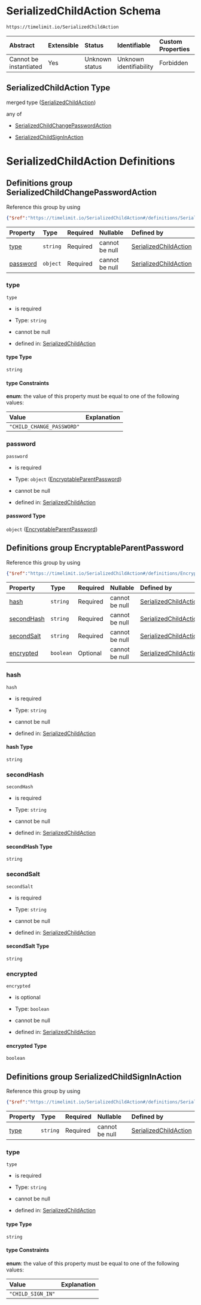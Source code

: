 # SerializedChildAction Schema

```txt
https://timelimit.io/SerializedChildAction
```



| Abstract               | Extensible | Status         | Identifiable            | Custom Properties | Additional Properties | Access Restrictions | Defined In                                                                                    |
| :--------------------- | :--------- | :------------- | :---------------------- | :---------------- | :-------------------- | :------------------ | :-------------------------------------------------------------------------------------------- |
| Cannot be instantiated | Yes        | Unknown status | Unknown identifiability | Forbidden         | Allowed               | none                | [SerializedChildAction.schema.json](SerializedChildAction.schema.json "open original schema") |

## SerializedChildAction Type

merged type ([SerializedChildAction](serializedchildaction.md))

any of

*   [SerializedChildChangePasswordAction](serializedchildaction-definitions-serializedchildchangepasswordaction.md "check type definition")

*   [SerializedChildSignInAction](serializedchildaction-definitions-serializedchildsigninaction.md "check type definition")

# SerializedChildAction Definitions

## Definitions group SerializedChildChangePasswordAction

Reference this group by using

```json
{"$ref":"https://timelimit.io/SerializedChildAction#/definitions/SerializedChildChangePasswordAction"}
```

| Property              | Type     | Required | Nullable       | Defined by                                                                                                                                                                                                                      |
| :-------------------- | :------- | :------- | :------------- | :------------------------------------------------------------------------------------------------------------------------------------------------------------------------------------------------------------------------------ |
| [type](#type)         | `string` | Required | cannot be null | [SerializedChildAction](serializedchildaction-definitions-serializedchildchangepasswordaction-properties-type.md "https://timelimit.io/SerializedChildAction#/definitions/SerializedChildChangePasswordAction/properties/type") |
| [password](#password) | `object` | Required | cannot be null | [SerializedChildAction](serializedchildaction-definitions-encryptableparentpassword.md "https://timelimit.io/SerializedChildAction#/definitions/SerializedChildChangePasswordAction/properties/password")                       |

### type



`type`

*   is required

*   Type: `string`

*   cannot be null

*   defined in: [SerializedChildAction](serializedchildaction-definitions-serializedchildchangepasswordaction-properties-type.md "https://timelimit.io/SerializedChildAction#/definitions/SerializedChildChangePasswordAction/properties/type")

#### type Type

`string`

#### type Constraints

**enum**: the value of this property must be equal to one of the following values:

| Value                     | Explanation |
| :------------------------ | :---------- |
| `"CHILD_CHANGE_PASSWORD"` |             |

### password



`password`

*   is required

*   Type: `object` ([EncryptableParentPassword](serializedchildaction-definitions-encryptableparentpassword.md))

*   cannot be null

*   defined in: [SerializedChildAction](serializedchildaction-definitions-encryptableparentpassword.md "https://timelimit.io/SerializedChildAction#/definitions/SerializedChildChangePasswordAction/properties/password")

#### password Type

`object` ([EncryptableParentPassword](serializedchildaction-definitions-encryptableparentpassword.md))

## Definitions group EncryptableParentPassword

Reference this group by using

```json
{"$ref":"https://timelimit.io/SerializedChildAction#/definitions/EncryptableParentPassword"}
```

| Property                  | Type      | Required | Nullable       | Defined by                                                                                                                                                                                                              |
| :------------------------ | :-------- | :------- | :------------- | :---------------------------------------------------------------------------------------------------------------------------------------------------------------------------------------------------------------------- |
| [hash](#hash)             | `string`  | Required | cannot be null | [SerializedChildAction](serializedchildaction-definitions-encryptableparentpassword-properties-hash.md "https://timelimit.io/SerializedChildAction#/definitions/EncryptableParentPassword/properties/hash")             |
| [secondHash](#secondhash) | `string`  | Required | cannot be null | [SerializedChildAction](serializedchildaction-definitions-encryptableparentpassword-properties-secondhash.md "https://timelimit.io/SerializedChildAction#/definitions/EncryptableParentPassword/properties/secondHash") |
| [secondSalt](#secondsalt) | `string`  | Required | cannot be null | [SerializedChildAction](serializedchildaction-definitions-encryptableparentpassword-properties-secondsalt.md "https://timelimit.io/SerializedChildAction#/definitions/EncryptableParentPassword/properties/secondSalt") |
| [encrypted](#encrypted)   | `boolean` | Optional | cannot be null | [SerializedChildAction](serializedchildaction-definitions-encryptableparentpassword-properties-encrypted.md "https://timelimit.io/SerializedChildAction#/definitions/EncryptableParentPassword/properties/encrypted")   |

### hash



`hash`

*   is required

*   Type: `string`

*   cannot be null

*   defined in: [SerializedChildAction](serializedchildaction-definitions-encryptableparentpassword-properties-hash.md "https://timelimit.io/SerializedChildAction#/definitions/EncryptableParentPassword/properties/hash")

#### hash Type

`string`

### secondHash



`secondHash`

*   is required

*   Type: `string`

*   cannot be null

*   defined in: [SerializedChildAction](serializedchildaction-definitions-encryptableparentpassword-properties-secondhash.md "https://timelimit.io/SerializedChildAction#/definitions/EncryptableParentPassword/properties/secondHash")

#### secondHash Type

`string`

### secondSalt



`secondSalt`

*   is required

*   Type: `string`

*   cannot be null

*   defined in: [SerializedChildAction](serializedchildaction-definitions-encryptableparentpassword-properties-secondsalt.md "https://timelimit.io/SerializedChildAction#/definitions/EncryptableParentPassword/properties/secondSalt")

#### secondSalt Type

`string`

### encrypted



`encrypted`

*   is optional

*   Type: `boolean`

*   cannot be null

*   defined in: [SerializedChildAction](serializedchildaction-definitions-encryptableparentpassword-properties-encrypted.md "https://timelimit.io/SerializedChildAction#/definitions/EncryptableParentPassword/properties/encrypted")

#### encrypted Type

`boolean`

## Definitions group SerializedChildSignInAction

Reference this group by using

```json
{"$ref":"https://timelimit.io/SerializedChildAction#/definitions/SerializedChildSignInAction"}
```

| Property        | Type     | Required | Nullable       | Defined by                                                                                                                                                                                                      |
| :-------------- | :------- | :------- | :------------- | :-------------------------------------------------------------------------------------------------------------------------------------------------------------------------------------------------------------- |
| [type](#type-1) | `string` | Required | cannot be null | [SerializedChildAction](serializedchildaction-definitions-serializedchildsigninaction-properties-type.md "https://timelimit.io/SerializedChildAction#/definitions/SerializedChildSignInAction/properties/type") |

### type



`type`

*   is required

*   Type: `string`

*   cannot be null

*   defined in: [SerializedChildAction](serializedchildaction-definitions-serializedchildsigninaction-properties-type.md "https://timelimit.io/SerializedChildAction#/definitions/SerializedChildSignInAction/properties/type")

#### type Type

`string`

#### type Constraints

**enum**: the value of this property must be equal to one of the following values:

| Value             | Explanation |
| :---------------- | :---------- |
| `"CHILD_SIGN_IN"` |             |
